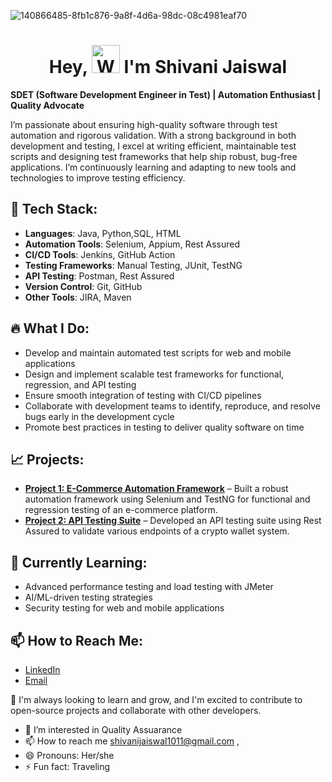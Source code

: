 ![140866485-8fb1c876-9a8f-4d6a-98dc-08c4981eaf70](https://github.com/user-attachments/assets/76c30b5f-30ae-4918-9ce8-2fab74c65e8e)


<h1 align="center"> Hey, <img src="https://raw.githubusercontent.com/nixin72/nixin72/master/wave.gif" 
         alt="Waving hand animated gif"
         height="45"
         width="45" /> I'm Shivani Jaiswal</h1>


**SDET (Software Development Engineer in Test) | Automation Enthusiast | Quality Advocate**

I’m passionate about ensuring high-quality software through test automation and rigorous validation. With a strong background in both development and testing, I excel at writing efficient, maintainable test scripts and designing test frameworks that help ship robust, bug-free applications. I’m continuously learning and adapting to new tools and technologies to improve testing efficiency.

## 🚀 **Tech Stack**:
- **Languages**: Java, Python,SQL, HTML
- **Automation Tools**: Selenium, Appium, Rest Assured
- **CI/CD Tools**: Jenkins, GitHub Action
- **Testing Frameworks**: Manual Testing, JUnit, TestNG
- **API Testing**: Postman, Rest Assured
- **Version Control**: Git, GitHub
- **Other Tools**: JIRA, Maven

## 🔥 **What I Do**:
- Develop and maintain automated test scripts for web and mobile applications
- Design and implement scalable test frameworks for functional, regression, and API testing
- Ensure smooth integration of testing with CI/CD pipelines
- Collaborate with development teams to identify, reproduce, and resolve bugs early in the development cycle
- Promote best practices in testing to deliver quality software on time

## 📈 **Projects**:
- **[Project 1: E-Commerce Automation Framework](#)** – Built a robust automation framework using Selenium and TestNG for functional and regression testing of an e-commerce platform.
- **[Project 2: API Testing Suite](#)** – Developed an API testing suite using Rest Assured to validate various endpoints of a crypto wallet system.
  

## 🌱 **Currently Learning**:
- Advanced performance testing and load testing with JMeter
- AI/ML-driven testing strategies
- Security testing for web and mobile applications

## 📫 **How to Reach Me**:
- [LinkedIn](https://www.linkedin.com/in/shivani-jaiswal-a8875a321/)
- [Email](shivanijaiswal1011@gmail.com)



🚀 I'm always looking to learn and grow, and I'm excited to contribute to open-source projects and collaborate with other developers.

- 👀 I’m interested in Quality Assuarance
- 📫 How to reach me shivanijaiswal1011@gmail.com ,
- 😄 Pronouns: Her/she
- ⚡ Fun fact: Traveling

